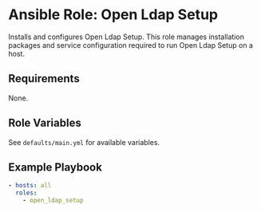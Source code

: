 # Ansible Role: Open Ldap Setup

Installs and configures Open Ldap Setup. This role manages installation packages and service configuration required to run Open Ldap Setup on a host.

## Requirements

None.

## Role Variables

See `defaults/main.yml` for available variables.

## Example Playbook

```yaml
- hosts: all
  roles:
    - open_ldap_setup
```
